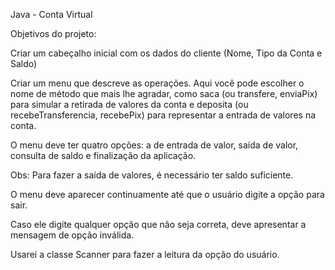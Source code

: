 Java - Conta Virtual

 Objetivos do projeto:


Criar um cabeçalho inicial com os dados do cliente (Nome, Tipo da Conta e Saldo)


Criar um menu que descreve as operações. Aqui você pode escolher o nome de método que mais lhe agradar, como saca (ou transfere, enviaPix) para simular a retirada de valores da conta e deposita (ou 
  recebeTransferencia, recebePix) para representar a entrada de valores na conta.

  
O menu deve ter quatro opções: a de entrada de valor, saída de valor, consulta de saldo e finalização da aplicação.


Obs: Para fazer a saída de valores, é necessário ter saldo suficiente.


O menu deve aparecer continuamente até que o usuário digite a opção para sair.


Caso ele digite qualquer opção que não seja correta, deve apresentar a mensagem de opção inválida.


Usarei a classe Scanner para fazer a leitura da opção do usuário.
